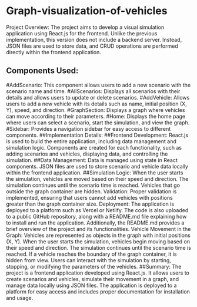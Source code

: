# Graph-visualization-of-vehicles
Project Overview:
The project aims to develop a visual simulation application using React.js for the frontend. Unlike the previous implementation, this version does not include a backend server. Instead, JSON files are used to store data, and CRUD operations are performed directly within the frontend application.

## Components Used:
#AddScenario: This component allows users to add a new scenario with the scenario name and time.
#AllScenarios: Displays all scenarios with their details and allows users to update or delete scenarios.
#AddVehicle: Allows users to add a new vehicle with its details such as name, initial position (X, Y), speed, and direction.
#GraphSection: Displays a graph where vehicles can move according to their parameters.
#Home: Displays the home page where users can select a scenario, start the simulation, and view the graph.
#Sidebar: Provides a navigation sidebar for easy access to different components.
##Implementation Details:
##Frontend Development: React.js is used to build the entire application, including data management and simulation logic. Components are created for each functionality, such as adding scenarios and vehicles, displaying data, and controlling the simulation.
##Data Management: Data is managed using state in React components. JSON files are used to store scenario and vehicle data locally within the frontend application.
##Simulation Logic: When the user starts the simulation, vehicles are moved based on their speed and direction. The simulation continues until the scenario time is reached. Vehicles that go outside the graph container are hidden.
Validation: Proper validation is implemented, ensuring that users cannot add vehicles with positions greater than the graph container size.
Deployment: The application is deployed to a platform such as Vercel or Netlify. The code is also uploaded to a public GitHub repository, along with a README.md file explaining how to install and run the application. Additionally, the README.md provides a brief overview of the project and its functionalities.
Vehicle Movement in the Graph:
Vehicles are represented as objects in the graph with initial positions (X, Y).
When the user starts the simulation, vehicles begin moving based on their speed and direction.
The simulation continues until the scenario time is reached.
If a vehicle reaches the boundary of the graph container, it is hidden from view.
Users can interact with the simulation by starting, stopping, or modifying the parameters of the vehicles.
##Summary:
The project is a frontend application developed using React.js. It allows users to create scenarios and vehicles, simulate their movement in a graph, and manage data locally using JSON files. The application is deployed to a platform for easy access and includes proper documentation for installation and usage.
